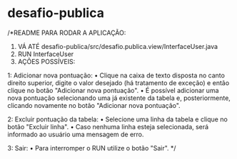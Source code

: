 # desafio-publica
/*README
PARA RODAR A APLICAÇÃO:
1) VÁ ATÉ desafio-publica/src/desafio.publica.view/InterfaceUser.java
2) RUN InterfaceUser
3) AÇÕES POSSÍVEIS: 

1: Adicionar nova pontuação: 
• Clique na caixa de texto disposta no canto direito superior, digite o valor desejado (há tratamento de exceção) e então clique no botão "Adicionar nova pontuação".
• É possível adicionar uma nova pontuação selecionando uma já existente da tabela e, posteriormente, clicando novamente no botão "Adicionar nova pontuação".

2: Excluir pontuação da tabela: 
• Selecione uma linha da tabela e clique no botão "Excluir linha".
• Caso nenhuma linha esteja selecionada, será informado ao usuário uma mensagem de erro.

3: Sair:
• Para interromper o RUN utilize o botão "Sair".
*/

